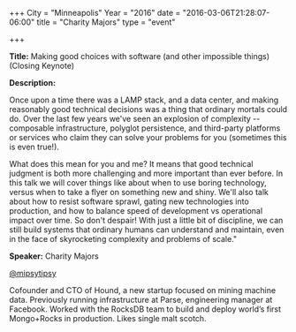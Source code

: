 +++
City = "Minneapolis"
Year = "2016"
date = "2016-03-06T21:28:07-06:00"
title = "Charity Majors"
type = "event"

+++

<div class="span-15  ">
  <div class="span-15  last ">
  <p><strong>Title:</strong>
Making good choices with software (and other impossible things) (Closing Keynote)
</p>

<p><strong>Description:</strong></p>

<p>
Once upon a time there was a LAMP stack, and a data center, and making reasonably good technical decisions was a thing that ordinary mortals could do. Over the last few years we've seen an explosion of complexity -- composable infrastructure, polyglot persistence, and third-party platforms or services who claim they can solve your problems for you (sometimes this is even true!).
</p>
<p>

What does this mean for you and me?  It means that good technical judgment is both more challenging and more important than ever before. In this talk we will cover things like about when to use boring technology, versus when to take a flyer on something new and shiny. We'll also talk about how to resist software sprawl, gating new technologies into production, and how to balance speed of development vs operational impact over time. So don't despair! With just a little bit of discipline, we can still build systems that ordinary humans can understand and maintain, even in the face of skyrocketing complexity and problems of scale."
</p>


<p><strong>Speaker:</strong>
Charity Majors</p>
<p>
<a href="https://twitter.com/mipsytipsy">@mipsytipsy</a>
<p>
Cofounder and CTO of Hound, a new startup focused on mining machine data. Previously running infrastructure at Parse, engineering manager at Facebook. Worked with the RocksDB team to build and deploy world’s first Mongo+Rocks in production. Likes single malt scotch.</p>

  </div>
</div>

